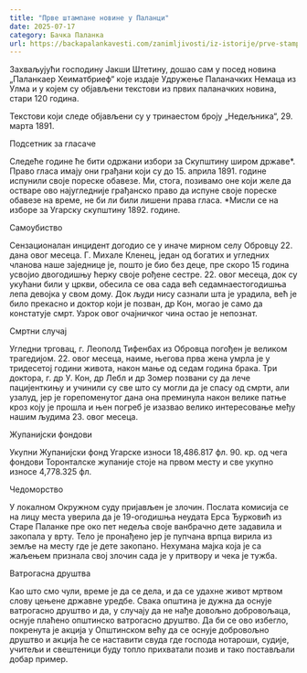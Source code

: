 ```yaml
---
title: "Прве штампане новине у Паланци"
date: 2025-07-17
category: Бачка Паланка
url: https://backapalankavesti.com/zanimljivosti/iz-istorije/prve-stampane-novine-u-palanci/
---
```


Захваљујући господину Јакши Штетину, дошао сам у посед новина „Паланкаер Хеиматбриеф“ које издаје Удружење Паланачких Немаца из Улма и у којем су објављени текстови из првих паланачких новина, стари 120 година.

Текстови који следе објављени су у тринаестом броју „Недељника“, 29. марта 1891.

Подсетник за гласаче

Следеће године ће бити одржани избори за Скупштину широм државе*. Право гласа имају они грађани који су до 15. априла 1891. године испунили своје пореске обавезе. Ми, стога, позивамо оне који желе да остваре ово најугледније грађанско право да испуне своје пореске обавезе на време, не би ли били лишени права гласа.
*Мисли се на изборе за Угарску скупштину 1892. године.

Самоубиство

Сензационалан инцидент догодио се у иначе мирном селу Обровцу 22. дана овог месеца. Г. Михале Кленец, један од богатих и угледних чланова наше заједнице је, пошто је био без деце, пре скоро 15 година усвојио двогодишњу ћерку своје рођене сестре. 22. овог месеца, док су укућани били у цркви, обесила се ова сада већ седамнаестогодишња лепа девојка у свом дому. Док људи нису сазнали шта је урадила, већ је било прекасно и доктор који је позван, др Кон, могао је само да констатује смрт. Узрок овог очајничког чина остао је непознат.

Смртни случај

Угледни трговац, г. Леополд Тифенбах из Обровца погођен је великом трагедијом. 22. овог месеца, наиме, његова прва жена умрла је у тридесетој години живота, након мање од седам година брака. Три доктора, г. др У. Кон, др Лебл и др Зомер позвани су да лече пацијенткињу и учинили су све што су могли да је спасу од смрти, али узалуд, јер је горепоменутог дана она преминула након велике патње кроз коју је прошла и њен погреб је изазвао велико интересовање међу нашим људима 23. овог месеца.

Жупанијски фондови

Укупни Жупанијски фонд Угарске износи 18,486.817 фл. 90. кр. од чега фондови Торонталске жупаније стоје на првом месту и све укупно износе 4,778.325 фл.

Чедоморство

У локалном Окружном суду пријављен је злочин. Послата комисија се на лицу места уверила да је 19-огодишња неудата Ерса Ђурковић из Старе Паланке пре око пет недеља своје ванбрачно дете задавила и закопала у врту. Тело је пронађено јер је пупчана врпца вирила из земље на месту где је дете закопано. Нехумана мајка која је са жаљењем признала свој злочин сада је у притвору и чека је тужба.

Ватрогасна друштва

Као што смо чули, време је да се дела, и да се удахне живот мртвом слову цењене државне уредбе. Свака општина је дужна да оснује ватрогасно друштво и да, у случају да не нађе довољно добровољаца, оснује плаћено општинско ватрогасно друштво. Да би се ово избегло, покренута је акција у Општинском већу да се оснује добровољно друштво и акција ће се наставити свуда где господа нотароши, судије, учитељи и свештеници буду топло прихватали позив и тако постављали добар пример.

